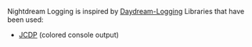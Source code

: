 Nightdream Logging is inspired by [Daydream-Logging](https://git.geist.ga/infi/daydream-logging)
Libraries that have been used:
* [JCDP](https://github.com/dialex/JCDP) (colored console output)